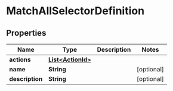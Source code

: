

# MatchAllSelectorDefinition


## Properties

| Name | Type | Description | Notes |
|------------ | ------------- | ------------- | -------------|
|**actions** | [**List&lt;ActionId&gt;**](ActionId.md) |  |  |
|**name** | **String** |  |  [optional] |
|**description** | **String** |  |  [optional] |




